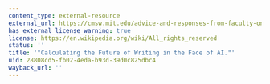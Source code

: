 ```yaml
---
content_type: external-resource
external_url: https://cmsw.mit.edu/advice-and-responses-from-faculty-on-chatgpt-and-a-i-assisted-writing/
has_external_license_warning: true
license: https://en.wikipedia.org/wiki/All_rights_reserved
status: ''
title: '"Calculating the Future of Writing in the Face of AI."'
uid: 28808cd5-fb02-4eda-b93d-39d0c825dbc4
wayback_url: ''
---
```

